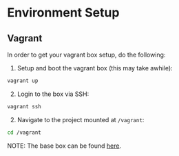 # Environment Setup

## Vagrant

In order to get your vagrant box setup, do the following:

1. Setup and boot the vagrant box (this may take awhile):

  ```sh
  vagrant up
  ```

2. Login to the box via SSH:

  ```sh
  vagrant ssh
  ```

2. Navigate to the project mounted at `/vagrant`:

  ```sh
  cd /vagrant
  ```

NOTE: The base box can be found [here](https://github.com/gmcgibbon/just_chew_box).
